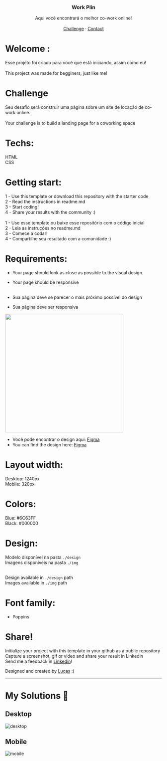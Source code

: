 <br />
<p align="center">
  <h3 align="center">Work Plin</h3>

  <p align="center">
    Aqui você encontrará o melhor co-work online!
       <br />
    <br />
    <a href="https://github.com/lubomfim/work-plin">Challenge</a>
    ·
    <a href="https://www.linkedin.com/in/lubomfim">Contact</a>
  </p>
</p>

# Welcome :

Esse projeto foi criado para você que está iniciando, assim como eu! <br><br>
This project was made for begginers, just like me!

# Challenge

Seu desafio será construir uma página sobre um site de locação de co-work online. <br><br>
Your challenge is to build a landing page for a coworking space

# Techs:

HTML<br>
CSS

# Getting start:

1 - Use this template or download this repository with the starter code<br>
2 - Read the instructions in readme.md<br>
3 - Start coding!<br>
4 - Share your results with the community :)<br>
<br>
1 - Use esse template ou baixe esse repositório com o código inicial<br>
2 - Leia as instruções no readme.md<br>
3 - Comece a codar!<br>
4 - Compartilhe seu resultado com a comunidade :)<br>

# Requirements:

- Your page should look as close as possible to the visual design.<br>
- Your page should be responsive<br>
  <br>

- Sua página deve se parecer o mais próximo possível do design<br>
- Sua página deve ser responsiva<br>

<img src="design/desktop.png" width="380">

- Você pode encontrar o design aqui: <a href="https://www.figma.com/file/m95CWMbgT372P5ytrlSluF/Work-Plin?node-id=0%3A1">Figma</a>
- You can find the design here: <a href="https://www.figma.com/file/m95CWMbgT372P5ytrlSluF/Work-Plin?node-id=0%3A1">Figma</a>

# Layout width:

Desktop: 1240px<br>
Mobile: 320px

# Colors:

Blue: #6C63FF<br>
Black: #000000

# Design:

Modelo disponível na pasta `./design`<br>
Imagens disponíveis na pasta `./img`<br>
<br>

Design available in `./design` path<br>
Images available in `./img` path<br>

# Font family:

- Poppins

# Share!

Initialize your project with this template in your github as a public repository<br>
Capture a screenshot, gif or video and share your result in Linkedin<br>
Send me a feedback in <a href="https://www.linkedin.com/in/lubomfim">Linkedin</a>!<br>

Designed and created by <a href="https://github.com/lubomfim">Lucas</a> :)

___
# My Solutions :tada:
## Desktop
![desktop](design/solutions/desktop.png)

## Mobile
![mobile](design/solutions/mobile.png)